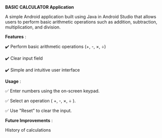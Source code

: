 **BASIC CALCULATOR Application**

A simple Android application built using Java in Android Studio that allows users to perform basic arithmetic operations such as addition, subtraction, multiplication, and division.

**Features** :

✔️ Perform basic arithmetic operations (+, -, ×, ÷)

✔️ Clear input field

✔️ Simple and intuitive user interface

**Usage** :

✅ Enter numbers using the on-screen keypad.

✅ Select an operation ( +, -, ×, ÷ ).

✅ Use "Reset" to clear the input.

**Future Improvements** :

History of calculations

